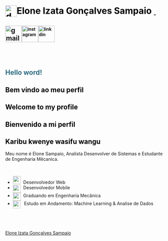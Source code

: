 <!-- #######  YAY, I AM THE SOURCE EDITOR! #########-->
<h1 style="color: #5e9ca0;"><span style="color: #000000;">Elone Izata Gon&ccedil;alves Sampaio&nbsp;<img style="float: left;" src="https://image.flaticon.com/icons/svg/3079/3079079.svg" alt="developer" width="36" height="36" /></span><span style="color: #2e6c80;"><a title="linkdin" href="https://br.linkedin.com/in/elone-sampaio-559218128" target="_blank" rel="noopener">&nbsp;</a></span></h1>
<h2 style="text-align: justify;"><a title="gmail" href="mailto:elonesampaio@gmail.com?Subject=Hello%20world!" target="_blank" rel="noopener"><img src="https://image.flaticon.com/icons/svg/732/732200.svg" alt="gmail" width="52" height="52" /></a><a style="font-size: 14px;" title="instagram" href="https://www.instagram.com/elonesampaio/" target="_blank" rel="noopener"><img src="https://image.flaticon.com/icons/svg/2111/2111463.svg" alt="instagram" width="52" height="52" /></a><span style="font-size: 14px;"><a title="Linkdin" href="https://br.linkedin.com/in/elone-sampaio-559218128" target="_blank" rel="noopener"><img src="https://image.flaticon.com/icons/svg/145/145807.svg" alt="linkdin" width="52" height="52" /></a></span></h2>
<h2 style="text-align: justify;">&nbsp;</h2>
<h2 style="text-align: justify;"><span style="color: #2e6c80;">Hello word! </span></h2>
<h2><span style="color: #000000;">Bem vindo ao meu perfil</span></h2>
<h2><span style="color: #000000;">Welcome to my profile</span></h2>
<h2><span style="color: #000000;">Bienvenido a mi perfil</span></h2>
<h2><span style="color: #000000;">Karibu kwenye wasifu wangu</span></h2>
<p>Meu nome &eacute; Elone Sampaio, Analista Desenvolver de Sistemas e Estudante de Engenharia M&ecirc;canica.</p>
<p>&nbsp;</p>
<ul>
<li style="clear: both;"><img src="https://image.flaticon.com/icons/svg/1688/1688502.svg" alt="web" width="25" height="25" />&nbsp; Desenvolvedor Web</li>
<li style="clear: both;"><img style="float: left;" src="https://image.flaticon.com/icons/svg/1688/1688502.svg" alt="web" width="25" height="25" />&nbsp; Desenvolvedor Mobile</li>
<li style="clear: both;"><img style="float: left;" src="https://image.flaticon.com/icons/svg/2937/2937767.svg" alt="mecanica" width="25" height="25" />&nbsp; Graduando em Engenharia Mec&acirc;nica</li>
<li style="clear: both;"><img style="float: left;" src="https://image.flaticon.com/icons/svg/1688/1688502.svg" width="24" height="24" />&nbsp; &nbsp;Estudo em Andamento: Machine Learning &amp; Analise de Dados</li>
</ul>
<p>&nbsp; &nbsp; &nbsp; &nbsp; &nbsp; &nbsp; &nbsp;</p>
<p><strong>&nbsp;</strong></p>


<div class="LI-profile-badge"  data-version="v1" data-size="medium" data-locale="pt_BR" data-type="horizontal" data-theme="light" data-vanity="elonesampaio"><a class="LI-simple-link" href='https://br.linkedin.com/in/elonesampaio?trk=profile-badge'>Elone Izata Gonçalves Sampaio</a></div>

<script type="text/javascript" src="https://platform.linkedin.com/badges/js/profile.js" async defer></script>
